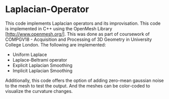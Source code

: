 # Laplacian-Operator
This code implements Laplacian operators and its improvisation. This code is implemented in C++ using the OpenMesh Library [http://www.openmesh.org/].
This was done as part of coursework of COMPGV18 - Acquisition and Processing of 3D Geometry in University College London.
The following are implemented:
- Uniform Laplace
- Laplace-Beltrami operator
- Explicit Laplacian Smoothing
- Implicit Laplacian Smoothing

Additionally, this code offers the option of adding zero-mean gaussian noise to the mesh to test the output. And the meshes can be color-coded to visualize the curvature changes.

